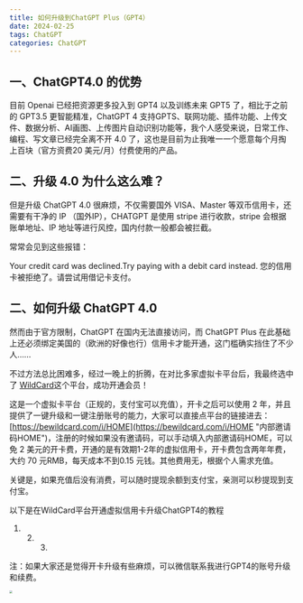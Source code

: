 ```yaml
---
title: 如何升级到ChatGPT Plus（GPT4）
date: 2024-02-25
tags: ChatGPT
categories: ChatGPT
---
```


## 一、ChatGPT4.0 的优势
目前 Openai 已经把资源更多投入到 GPT4 以及训练未来 GPT5 了，相比于之前的 GPT3.5 更智能精准，ChatGPT 4 支持GPTS、联网功能、插件功能、上传文件、数据分析、AI画图、上传图片自动识别功能等，我个人感受来说，日常工作、编程、写文章已经完全离不开 4.0 了，这也是目前为止我唯一一个愿意每个月掏上百块（官方资费20 美元/月）付费使用的产品。

## 二、升级 4.0 为什么这么难？
但是升级 ChatGPT 4.0 很麻烦，不仅需要国外 VISA、Master 等双币信用卡，还需要有干净的 IP （国外IP），CHATGPT 是使用 stripe 进行收款，stripe 会根据账单地址、IP 地址等进行风控，国内付款一般都会被拦截。

常常会见到这些报错：

Your credit card was declined.Try paying with a debit card instead.
您的信用卡被拒绝了。请尝试用借记卡支付。
## 二、如何升级 ChatGPT 4.0
然而由于官方限制，ChatGPT 在国内无法直接访问，而 ChatGPT Plus 在此基础上还必须绑定美国的（欧洲的好像也行）信用卡才能开通，这门槛确实挡住了不少人……

不过方法总比困难多，经过一晚上的折腾，在对比多家虚拟卡平台后，我最终选中了 [WildCard](https://bewildcard.com/i/HOME "一分钟开卡，轻松订阅海外软件服务")这个平台，成功开通会员！

这是一个虚拟卡平台（正规的，支付宝可以充值），开卡之后可以使用 2 年，并且提供了一键升级和一键注册账号的能力，大家可以直接点平台的链接进去：[https://bewildcard.com/i/HOME](https://bewildcard.com/i/HOME "内部邀请码HOME")，注册的时候如果没有邀请码，可以手动填入内部邀请码HOME，可以免 2 美元的开卡费，开通的是有效期1-2年的虚拟信用卡，开卡费包含两年年费，大约 70 元RMB，每天成本不到0.15 元钱。其他费用无，根据个人需求充值。

关键是，如果充值后没有消费，可以随时提现余额到支付宝，亲测可以秒提现到支付宝。

以下是在WildCard平台开通虚拟信用卡升级ChatGPT4的教程
1. 2. 3. 


注：如果大家还是觉得开卡升级有些麻烦，可以微信联系我进行GPT4的账号升级和续费。

<img src="https://images.weserv.nl/?url=https://files.mdnice.com/user/57040/32e7ce8a-3d3c-4926-bcd1-7451cbf51aa5.png" style="zoom:33%;" />